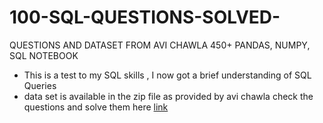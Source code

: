 # 100-SQL-QUESTIONS-SOLVED-
QUESTIONS AND DATASET FROM AVI CHAWLA 450+ PANDAS, NUMPY, SQL NOTEBOOK  
-   This is a test to my SQL skills , I now got a brief understanding of SQL Queries
-   data set is available in the zip file as provided by avi chawla check the questions and solve them here
    [link](https://deepnote.com/workspace/avi-chawla-695b-aee6f4ef-2d50-4fb6-9ef2-20ee1022995a/project/SQL-Notebook-1-eac9d782-a9b1-4e84-a1f9-af14080a6121/notebook/notebook-697f04297c664d02901db0f85431512e?)
